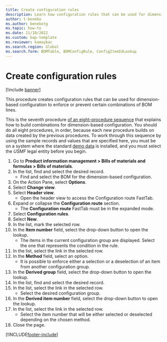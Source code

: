 ```yaml
---
title: Create configuration rules
description: Learn how configuration rules that can be used for dimension-based configuration to enforce or prevent certain combinations of BOM lines. 
author: t-benebo
ms.author: benebotg
ms.topic: how-to
ms.date: 11/10/2022
ms.custom: bap-template
ms.reviewer: kamaybac  
ms.search.region: Global
ms.search.form: BOMTable, BOMConfigRule, ConfigItemIdLookup 
---
```


# Create configuration rules

[!include [banner](../../includes/banner.md)]

This procedure creates configuration rules that can be used for dimension-based configuration to enforce or prevent certain combinations of BOM lines.

This is the seventh procedure [of an eight-procedure sequence](../dimension-based-product-configuration.md#sequence) that explains how to build combinations for dimension-based configuration. You should do all eight procedures, in order, because each new procedure builds on data created by the previous procedures. To work through this sequence by using the sample records and values that are specified here, you must be on a system where the standard [demo data](../../../fin-ops-core/fin-ops/get-started/demo-data.md) is installed, and you must select the *USMF* legal entity before you begin.

1. Go to **Product information management \> Bills of materials and formulas \> Bills of materials**.
2. In the list, find and select the desired record.
    * Find and select the BOM for the dimension-based configuration.  
3. On the Action Pane, select **Options**.
4. Select **Change view**.
5. Select **Header view**.
    * Open the header view to access the Configuration route FastTab.  
6. Expand or collapse the **Configuration route** section.
    * The **Configuration route** FastTab must be in the expanded mode.  
7. Select **Configuration rules**.
8. Select **New**.
9. In the list, mark the selected row.
10. In the **Item number** field, select the drop-down button to open the lookup.
    * The items in the current configuration group are displayed. Select the one that represents the condition in the rule.  
11. In the list, select the link in the selected row.
12. In the **Method** field, select an option.
    * It is possible to enforce either a selection or a deselection of an item from another configuration group.  
13. In the **Derived group** field, select the drop-down button to open the lookup.
14. In the list, find and select the desired record.
15. In the list, select the link in the selected row.
    * Select the desired configuration group.  
16. In the **Derived item number** field, select the drop-down button to open the lookup.
17. In the list, select the link in the selected row.
    * Select the item number that will be either selected or deselected depending on the chosen method.  
18. Close the page.

[!INCLUDE[footer-include](../../../includes/footer-banner.md)]